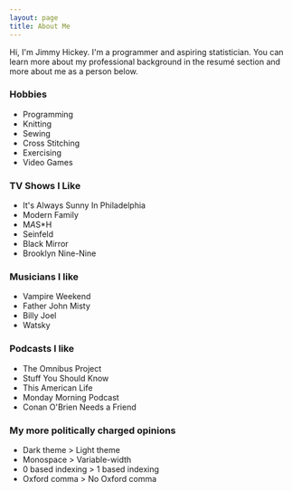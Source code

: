 ```yaml
---
layout: page
title: About Me
---
```


Hi, I'm Jimmy Hickey. I'm a programmer and aspiring statistician. You can learn more about my professional background in the resumé section and more about me as a person below.

### Hobbies
* Programming
* Knitting
* Sewing
* Cross Stitching
* Exercising
* Video Games


### TV Shows I Like
* It's Always Sunny In Philadelphia
* Modern Family
* M*A*S*H
* Seinfeld
* Black Mirror
* Brooklyn Nine-Nine

### Musicians I like
* Vampire Weekend
* Father John Misty
* Billy Joel
* Watsky

### Podcasts I like
* The Omnibus Project
* Stuff You Should Know
* This American Life
* Monday Morning Podcast
* Conan O'Brien Needs a Friend

### My more politically charged opinions
* Dark theme > Light theme
* Monospace > Variable-width
* 0 based indexing > 1 based indexing
* Oxford comma > No Oxford comma